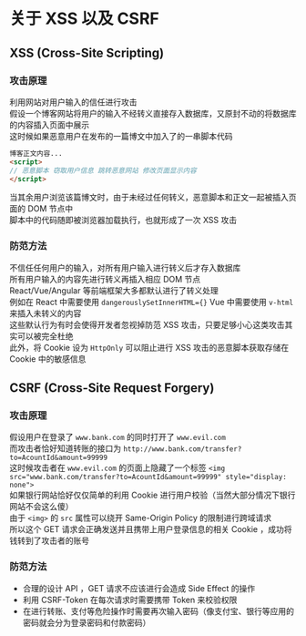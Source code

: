 # 关于 XSS 以及 CSRF

## XSS (Cross-Site Scripting)

### 攻击原理
利用网站对用户输入的信任进行攻击  
假设一个博客网站将用户的输入不经转义直接存入数据库，又原封不动的将数据库的内容插入页面中展示  
这时候如果恶意用户在发布的一篇博文中加入了的一串脚本代码
```html
博客正文内容...
<script>
// 恶意脚本 窃取用户信息 跳转恶意网站 修改页面显示内容
</script>
```
当其余用户浏览该篇博文时，由于未经过任何转义，恶意脚本和正文一起被插入页面的 DOM 节点中  
脚本中的代码随即被浏览器加载执行，也就形成了一次 XSS 攻击

### 防范方法
不信任任何用户的输入，对所有用户输入进行转义后才存入数据库  
所有用户输入的内容先进行转义再插入相应 DOM 节点  
React/Vue/Angular 等前端框架大多都默认进行了转义处理  
例如在 React 中需要使用 `dangerouslySetInnerHTML={}` Vue 中需要使用 `v-html` 来插入未转义的内容  
这些默认行为有时会使得开发者忽视掉防范 XSS 攻击，只要足够小心这类攻击其实可以被完全杜绝  
此外，将 Cookie 设为 `HttpOnly` 可以阻止进行 XSS 攻击的恶意脚本获取存储在 Cookie 中的敏感信息

## CSRF (Cross-Site Request Forgery)

### 攻击原理
假设用户在登录了 `www.bank.com` 的同时打开了 `www.evil.com`  
而攻击者恰好知道转账的接口为 `http://www.bank.com/transfer?to=AcountId&amount=99999`  
这时候攻击者在 `www.evil.com` 的页面上隐藏了一个标签 `<img src="www.bank.com/transfer?to=AcountId&amount=99999" style="display: none">`  
如果银行网站恰好仅仅简单的利用 Cookie 进行用户校验（当然大部分情况下银行网站不会这么傻）  
由于 `<img>` 的 `src` 属性可以绕开 Same-Origin Policy 的限制进行跨域请求  
所以这个 GET 请求会正确发送并且携带上用户登录信息的相关 Cookie ，成功将钱转到了攻击者的账号  

### 防范方法
* 合理的设计 API ，GET 请求不应该进行会造成 Side Effect 的操作
* 利用 CSRF-Token 在每次请求时需要携带 Token 来校验权限
* 在进行转账、支付等危险操作时需要再次输入密码（像支付宝、银行等应用的密码就会分为登录密码和付款密码）
